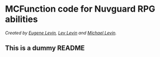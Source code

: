 # MCFunction code for Nuvguard RPG abilities

*Created by [Eugene Levin](https://github.com/zhekalevin), [Lev Levin](https://github.com/levlevin) and [Michael Levin](https://github.com/mikkilevin).*

## This is a dummy README